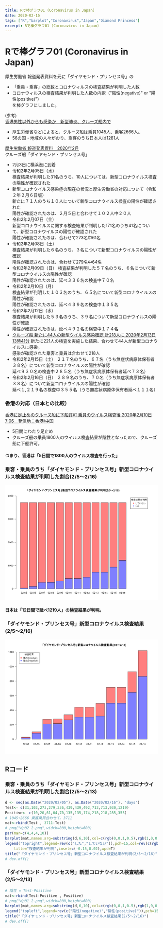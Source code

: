 ```yaml
---
title: Rで棒グラフ01 (Coronavirus in Japan)
date: 2020-02-16
tags: ["R","barplot","Coronavirus","Japan","Diamond Princess"]
excerpt: Rで棒グラフ01 (Coronavirus in Japan)
---
```


# Rで棒グラフ01 (Coronavirus in Japan)

厚生労働省 報道発表資料を元に「ダイヤモンド・プリンセス号」の
- 「乗員・乗客」の総数とコロナウィルスの検査結果が判明した人数
-  コロナウィルスの検査結果が判明した人数の内訳（"陰性(negative)" or "陽性(positive)"）  
を棒グラフにしました。

(参考)  
[香港男性以外からも感染か　新型肺炎、クルーズ船内で](https://www.nikkei.com/article/DGXMZO55302210V00C20A2CC1000/)  

- 厚生労働省などによると、クルーズ船は乗員1045人、乗客2666人。  
- 56の国・地域の人々がおり、乗客のうち日本人は1281人

[厚生労働省 報道発表資料　2020年2月](https://www.mhlw.go.jp/stf/houdou/houdou_list_202002.html)  
クルーズ船「ダイヤモンド・プリンセス号」  
- 2月3日に横浜港に到着
- 令和2年2月05日（水）  
検査結果が判明した31名のうち、10人については、新型コロナウイルス検査の陽性が確認された  
- 新型コロナウイルス感染症の現在の状況と厚生労働省の対応について（令和２年２月６日版）  
新たに７１人のうち１０人について新型コロナウイルス検査の陽性が確認された  
陽性が確認されたのは、２月５日と合わせて１０２人中２０人  
- 令和2年2月07日（金）  
新型コロナウイルスに関する検査結果が判明した171名のうち41名について、新型コロナウイルスの陽性が確認された  
陽性が確認されたのは、合わせて273名中61名  
- 令和2年2月08日（土）  
検査結果が判明した６名のうち、３名について新型コロナウイルスの陽性が確認  
陽性が確認されたのは、合わせて279名中64名  
- 令和2年2月09日（日）
検査結果が判明した５７名のうち、６名について新型コロナウイルスの陽性が確認  
陽性が確認されたのは、延べ３３６名の検査中７０名  
- 令和2年2月10日（月）   
検査結果が判明した１０３名のうち、６５名について新型コロナウイルスの陽性が確認  
陽性が確認されたのは、延べ４３９名の検査中１３５名  
- 令和2年2月12日（水）  
検査結果が判明した５３名のうち、３９名について新型コロナウイルスの陽性が確認  
陽性が確認されたのは、延べ４９２名の検査中１７４名  
- [ クルーズ船 新たに44人の新型ウイルス感染確認 計218人に 2020年2月13日 13時41分](https://www3.nhk.or.jp/news/html/20200213/k10012283591000.html)
新たに221人の検査を実施した結果、合わせて44人が新型コロナウイルスに感染。  
感染が確認された乗客と乗員は合わせて218人  
- 令和2年2月15日（土）
２１７名のうち、６７名（うち無症状病原体保有者３８名）について新型コロナウイルスの陽性が確認  
延べ９３０名の検査中２８５名（うち無症状病原体保有者延べ７３名）
- 令和2年2月16日（日）
２８９名のうち、７０名（うち無症状病原体保有者３８名）について新型コロナウイルスの陽性が確認  
延べ１,２１９名の検査中３５５名（うち無症状病原体保有者延べ１１１名）  

### 香港の対応（日本との比較）
[香港に足止めのクルーズ船に下船許可 乗員のウイルス検査後 2020年2月10日 7:06　発信地：香港/中国 ](https://www.afpbb.com/articles/-/3267486)  
- 5日間にわたり足止め  
- クルーズ船の乗員1800人のウイルス検査結果が陰性となったので、クルーズ船に下船許可。
#### つまり、香港は「5日間で1800人のウイルス検査を行った」

### 乗客・乗員のうち「ダイヤモンド・プリンセス号」新型コロナウイルス検査結果が判明した割合(2/5〜2/16)

![dp02](images/dp02_2.png)

#### 日本は「12日間で延べ1219人」の検査結果が判明。

### 「ダイヤモンド・プリンセス号」新型コロナウイルス検査結果(2/5〜2/16)

![dp01](images/dp01_2.png)

## Rコード

### 乗客・乗員のうち「ダイヤモンド・プリンセス号」新型コロナウイルス検査結果が判明した割合(2/5〜2/13)

```R
d <- seq(as.Date("2020/02/05"), as.Date("2020/02/16"), "days")
Test<- c(31,102,273,279,336,439,439,492,713,713,930,1219)
Positive<- c(10,20,61,64,70,135,135,174,218,218,285,355)
# 1045+2666 乗客乗員合わせて、3711
mat<-rbind(Test , 3711-Test)
# png("dp02_2.png",width=800,height=600)
par(mar=c(4,4,4,10))
barplot(mat,names.arg=substring(d,6,10),col=c(rgb(0,0,1,0.5),rgb(1,0,0,0.5)),las=1,ylim=c(0,4000))
legend("topright",legend=rev(c("した","していない")),pch=15,col=rev(c(rgb(0,0,1,0.5),rgb(1,0,0,0.5))),
	title="検査結果が判明",inset=c(-0.15,0.02),xpd=T)
title("「ダイヤモンド・プリンセス号」新型コロナウイルス検査結果が判明(2/5〜2/16)")
# dev.off()
```

### 「ダイヤモンド・プリンセス号」新型コロナウイルス検査結果(2/5〜2/13)

```R
# 陰性 = Test-Positive
mat<-rbind(Test-Positive , Positive)
# png("dp01_2.png",width=800,height=600)
barplot(mat,names.arg=substring(d,6,10),col=c(rgb(0,0,1,0.5),rgb(1,0,0,0.5)),las=1)
legend("topleft",legend=rev(c("陰性(negative)","陽性(positive)")),pch=15,col=rev(c(rgb(0,0,1,0.5),rgb(1,0,0,0.5))),title="検査結果",inset=0.02)
title("「ダイヤモンド・プリンセス号」新型コロナウイルス検査結果(2/5〜2/16)")
# dev.off()
```

